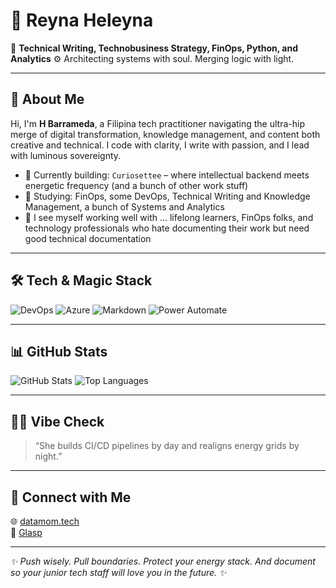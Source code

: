 # 👑 Reyna Heleyna

🌌 **Technical Writing, Technobusiness Strategy, FinOps, Python, and Analytics**
⚙️ Architecting systems with soul. Merging logic with light.  

---

## 🧬 About Me

Hi, I'm **H Barrameda**, a Filipina tech practitioner navigating the ultra-hip merge of digital transformation, knowledge management, and content both creative and technical. I code with clarity, I write with passion, and I lead with luminous sovereignty.

- 🔭 Currently building: `Curiosettee` – where intellectual backend meets energetic frequency (and a bunch of other work stuff)
- 🌱 Studying: FinOps, some DevOps, Technical Writing and Knowledge Management, a bunch of Systems and Analytics
- 👯 I see myself working well with ... lifelong learners, FinOps folks, and technology professionals who hate documenting their work but need good technical documentation

---

## 🛠️ Tech & Magic Stack

![DevOps](https://img.shields.io/badge/-DevOps-black?style=flat-square&logo=linux)
![Azure](https://img.shields.io/badge/-Azure-blue?style=flat-square&logo=microsoft-azure)
![Markdown](https://img.shields.io/badge/-Markdown-000000?style=flat-square&logo=markdown)
![Power Automate](https://img.shields.io/badge/-Power%20Automate-0078D4?style=flat-square&logo=power-automate)

---

## 📊 GitHub Stats

![GitHub Stats](https://github-readme-stats.vercel.app/api?username=reynaheleyna&show_icons=true&theme=radical)
![Top Languages](https://github-readme-stats.vercel.app/api/top-langs/?username=reynaheleyna&layout=compact&theme=radical)

---

## 🧙‍♀️ Vibe Check

> “She builds CI/CD pipelines by day and realigns energy grids by night.”

---

## 🔗 Connect with Me

🌐 [datamom.tech](https://datamom.tech)  
🧠 [Glasp](https://glasp.co/datamom)  

---

_✨ Push wisely. Pull boundaries. Protect your energy stack. And document so your junior tech staff will love you in the future. ✨_


<!--
**reynaheleyna/reynaheleyna** is a ✨ _special_ ✨ repository because its `README.md` (this file) appears on your GitHub profile.

Here are some ideas to get you started:
- 💌 Blogging at: Coming soon


#- 🔭 I’m currently working on ...
#- 🌱 I’m currently learning ...
#- 👯 I’m looking to collaborate on ...
# 🤔 I’m looking for help with ...
#- 💬 Ask me about ...
#- 📫 How to reach me: ...
#- 😄 Pronouns: ...
#- ⚡ Fun fact: ...

🐦 [@reynaheleyna](https://twitter.com/reynaheleyna)  
📸 [Instagram](https://instagram.com/reynaheleyna)  

-->

